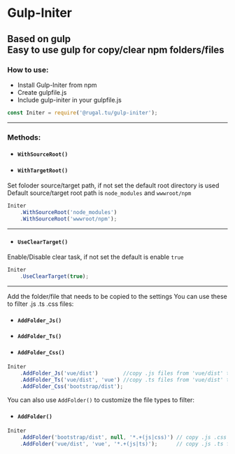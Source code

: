 
# Gulp-Initer
## Based on gulp <br> Easy to use gulp for copy/clear npm folders/files
### How to use:

* Install Gulp-Initer from npm
* Create gulpfile.js 
* Include gulp-initer in your gulpfile.js
```js
const Initer = require('@rugal.tu/gulp-initer');
```

---

### Methods:

* #### ```WithSourceRoot()```
* #### ```WithTargetRoot()```

Set foloder source/target path, if not set the default root directory is used <br>
Default source/target root path is ```node_modules``` and ```wwwroot/npm```

```js
Initer
    .WithSourceRoot('node_modules')
    .WithSourceRoot('wwwroot/npm');
```

---

* #### ```UseClearTarget()```

Enable/Disable clear task, if not set the default is enable ```true```

```js
Initer
    .UseClearTarget(true);
```

---

Add the folder/file that needs to be copied to the settings
You can use these to filter .js .ts .css files:
* #### ```AddFolder_Js()```
* #### ```AddFolder_Ts()```
* #### ```AddFolder_Css()```

```js
Initer
    .AddFolder_Js('vue/dist')        //copy .js files from 'vue/dist' to 'vue/dist'
    .AddFolder_Ts('vue/dist', 'vue') //copy .ts files from 'vue/dist' to 'vue'
    .AddFolder_Css('bootstrap/dist');
```

You can also use ```AddFolder()``` to customize the file types to filter:
* #### ```AddFolder()```
```js
Initer
    .AddFolder('bootstrap/dist', null, '*.+(js|css)') // copy .js .css files from 'bootstrap/dist' to 'bootstrap/dist'
    .AddFolder('vue/dist', 'vue', '*.+(js|ts)');      // copy .js .ts files from 'vue/dist' to 'vue'
```


